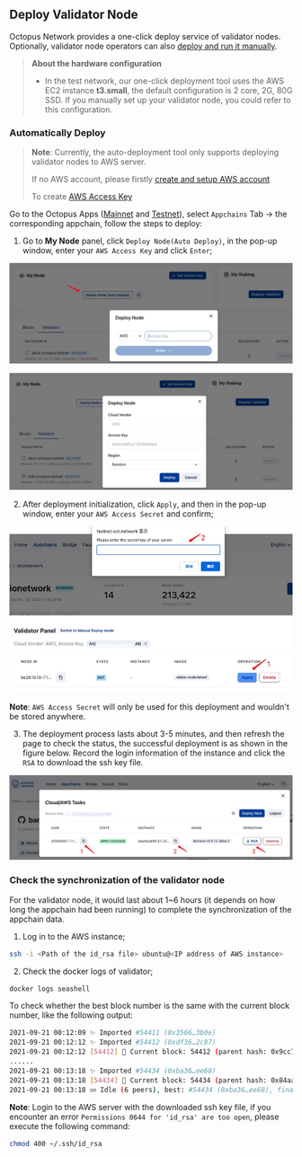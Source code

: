 ## Deploy Validator Node

Octopus Network provides a one-click deploy service of validator nodes. Optionally, validator node operators can also [deploy and run it manually](./validator-deploy-manually.md).

> **About the hardware configuration**
>
> * In the test network, our one-click deployment tool uses the AWS EC2 instance **t3.small**, the default configuration is 2 core, 2G, 80G SSD. If you manually set up your validator node, you could refer to this configuration.

### Automatically Deploy

> **Note**: Currently, the auto-deployment tool only supports deploying validator nodes to AWS server.
>
> If no AWS account, please firstly [create and setup AWS account](https://aws.amazon.com/getting-started/guides/setup-environment/?nc1=h_ls)
>
> To create [AWS Access Key](https://docs.aws.amazon.com/IAM/latest/UserGuide/id_credentials_access-keys.html)

Go to the Octopus Apps ([Mainnet](https://mainnet.oct.network) and [Testnet](https://testnet.oct.network)), select `Appchains` Tab ->  the corresponding appchain, follow the steps to deploy:

1. Go to **My Node** panel, click `Deploy Node(Auto Deploy)`, in the pop-up window, enter your `AWS Access Key` and click `Enter`;

![deploy login](../maintain/validator_deploy_login.jpg)

![deploy node](../maintain/validator_deploy_node.jpg)

2. After deployment initialization, click `Apply`, and then in the pop-up window, enter your `AWS Access Secret` and confirm;

![deploy apply](../maintain/validator_deploy_apply.jpg)

**Note**: `AWS Access Secret` will only be used for this deployment and wouldn't be stored anywhere.

3. The deployment process lasts about 3-5 minutes, and then refresh the page to check the status, the successful deployment is as shown in the figure below. Record the login information of the instance and click the `RSA` to download the ssh key file.

![deploy success](../maintain/validator_deploy_success.jpg)

### Check the synchronization of the validator node

For the validator node, it would last about 1~6 hours (it depends on how long the appchain had been running) to complete the synchronization of the appchain data.

1. Log in to the AWS instance;

```bash
ssh -i <Path of the id_rsa file> ubuntu@<IP address of AWS instance>
```

2. Check the docker logs of validator;

```bash
docker logs seashell
```

To check whether the best block number is the same with the current block number, like the following output:

```bash
2021-09-21 00:12:09 ✨ Imported #54411 (0x3566…3b0e)
2021-09-21 00:12:12 ✨ Imported #54412 (0xdf36…2c87)
2021-09-21 00:12:12 [54412] 🐙 Current block: 54412 (parent hash: 0x9cc7f31a20793f50cf885835de0e3977a1e080431ebc002469aa176046ba094a)
......
2021-09-21 00:13:18 ✨ Imported #54434 (0xba36…ee68)
2021-09-21 00:13:18 [54434] 🐙 Current block: 54434 (parent hash: 0x84aa3d1b6455859f9503d6ecc70b50b183141fe08f5b0695357e00fe1d24d915)
2021-09-21 00:13:18 💤 Idle (6 peers), best: #54434 (0xba36…ee68), finalized #54431 (0xd194…b319), ⬇ 22.0kiB/s ⬆ 21.9kiB/s
```

**Note**: Login to the AWS server with the downloaded ssh key file, if you encounter an error `Permissions 0644 for 'id_rsa' are too open`, please execute the following command:

```bash
chmod 400 ~/.ssh/id_rsa
```